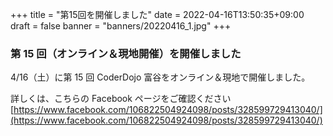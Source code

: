 +++
title = "第15回を開催しました"
date = 2022-04-16T13:50:35+09:00
draft = false
banner = "banners/20220416_1.jpg"
+++

### 第 15 回（オンライン＆現地開催）を開催しました

4/16（土）に第 15 回 CoderDojo 富谷をオンライン＆現地で開催しました。

詳しくは、こちらの Facebook ページをご確認ください[https://www.facebook.com/106822504924098/posts/328599729413040/](https://www.facebook.com/106822504924098/posts/328599729413040/)
